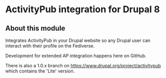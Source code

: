 # ActivityPub integration for Drupal 8

## About this module

Integrates ActivityPub in your Drupal website so any Drupal user can interact with their profile on the Fediverse.

Development for extended AP integration happens here on GitHub.

There is also a 1.0.x branch on https://www.drupal.org/project/activitypub which contains the 'Lite' version.

